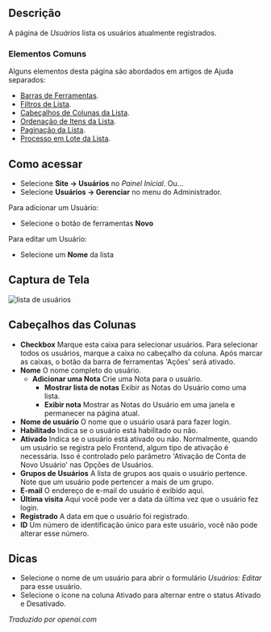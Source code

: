 <!-- Filename: Help4.x:Users  / Display title: Usuários -->

## Descrição

A página de *Usuários* lista os usuários atualmente registrados.

### Elementos Comuns

Alguns elementos desta página são abordados em artigos de Ajuda separados:

* [Barras de Ferramentas](jdocmanual?article=help/common-elements/toolbars).
* [Filtros de Lista](jdocmanual?article=help/common-elements/list-filters).
* [Cabeçalhos de Colunas da Lista](jdocmanual?article=help/common-elements/list-column-headers).
* [Ordenação de Itens da Lista](jdocmanual?article=help/common-elements/list-ordering).
* [Paginação da Lista](jdocmanual?article=help/common-elements/list-pagination).
* [Processo em Lote da Lista](jdocmanual?article=help/common-elements/list-batch-process).

## Como acessar

* Selecione **Site → Usuários** no *Painel Inicial*. Ou...
* Selecione **Usuários → Gerenciar** no menu do Administrador.

Para adicionar um Usuário:

- Selecione o botão de ferramentas **Novo**

Para editar um Usuário:

- Selecione um **Nome** da lista

## Captura de Tela

![lista de usuários](../../../ptbr/images/users/users-list.png)

## Cabeçalhos das Colunas

- **Checkbox** Marque esta caixa para selecionar usuários. Para selecionar todos os usuários,
  marque a caixa no cabeçalho da coluna. Após marcar as caixas,
  o botão da barra de ferramentas 'Ações' será ativado.
- **Nome** O nome completo do usuário.
  - **Adicionar uma Nota** Crie uma Nota para o usuário.
    - **Mostrar lista de notas** Exibir as Notas do Usuário como uma lista.
    - **Exibir nota** Mostrar as Notas do Usuário em uma janela e
      permanecer na página atual.
- **Nome de usuário** O nome que o usuário usará para fazer login.
- **Habilitado** Indica se o usuário está habilitado ou não.
- **Ativado** Indica se o usuário está ativado ou não. Normalmente, quando um
  usuário se registra pelo Frontend, algum tipo de ativação é necessária.
  Isso é controlado pelo parâmetro 'Ativação de Conta de Novo Usuário' nas
  Opções de Usuários.
- **Grupos de Usuários** A lista de grupos aos quais o usuário pertence. Note
  que um usuário pode pertencer a mais de um grupo.
- **E-mail** O endereço de e-mail do usuário é exibido aqui.
- **Última visita** Aqui você pode ver a data da última vez que o usuário
  fez login.
- **Registrado** A data em que o usuário foi registrado.
- **ID** Um número de identificação único para este usuário, você não pode
  alterar esse número.

## Dicas

- Selecione o nome de um usuário para abrir o formulário *Usuários: Editar* para esse usuário.
- Selecione o ícone na coluna Ativado para alternar entre o status Ativado e Desativado.

*Traduzido por openai.com*

